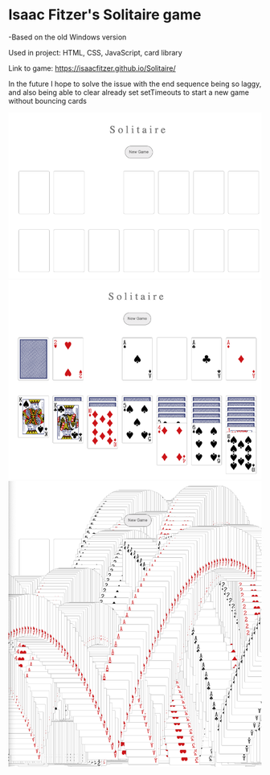 # Isaac Fitzer's Solitaire game
-Based on the old Windows version

Used in project: HTML, CSS, JavaScript, card library

Link to game: https://isaacfitzer.github.io/Solitaire/

In the future I hope to solve the issue with the end sequence being so laggy, and also being able to clear already set setTimeouts to start a new game without bouncing cards

![winSequence](/screenshots/start.png)
![winSequence](/screenshots/playing.png)
![winSequence](/screenshots/winSequence.png)

